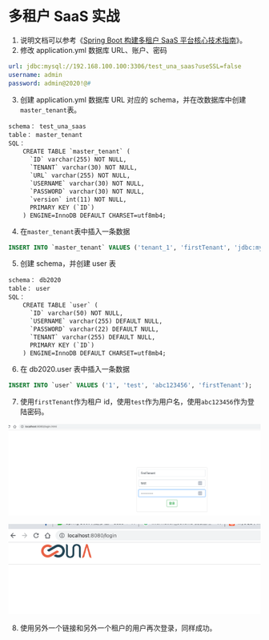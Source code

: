 # 多租户 SaaS 实战

1. 说明文档可以参考《[Spring Boot 构建多租户 SaaS 平台核心技术指南](https://mp.weixin.qq.com/s/6Gihii6HtBsgcbiQ-2XvUg)》。
2. 修改 application.yml 数据库 URL、账户、密码

```yaml
url: jdbc:mysql://192.168.100.100:3306/test_una_saas?useSSL=false
username: admin
password: admin@2020!@#
```

3. 创建 application.yml 数据库 URL 对应的 schema，并在改数据库中创建`master_tenant`表。

```
schema： test_una_saas
table： master_tenant
SQL：
    CREATE TABLE `master_tenant` (
      `ID` varchar(255) NOT NULL,
      `TENANT` varchar(30) NOT NULL,
      `URL` varchar(255) NOT NULL,
      `USERNAME` varchar(30) NOT NULL,
      `PASSWORD` varchar(30) NOT NULL,
      `version` int(11) NOT NULL,
      PRIMARY KEY (`ID`)
    ) ENGINE=InnoDB DEFAULT CHARSET=utf8mb4;

```

4. 在`master_tenant`表中插入一条数据

```sql
INSERT INTO `master_tenant` VALUES ('tenant_1', 'firstTenant', 'jdbc:mysql://192.168.100.100:3306/db2020?useSSL=false', 'admin', 'admin@2020!@#', '0');

```

5. 创建 schema，并创建 user 表

```
schema： db2020
table： user
SQL：
    CREATE TABLE `user` (
      `ID` varchar(50) NOT NULL,
      `USERNAME` varchar(255) DEFAULT NULL,
      `PASSWORD` varchar(22) DEFAULT NULL,
      `TENANT` varchar(255) DEFAULT NULL,
      PRIMARY KEY (`ID`)
    ) ENGINE=InnoDB DEFAULT CHARSET=utf8mb4;

```

6. 在 db2020.user 表中插入一条数据

```sql
INSERT INTO `user` VALUES ('1', 'test', 'abc123456', 'firstTenant');

```

7. 使用`firstTenant`作为租户 id，使用`test`作为用户名，使用`abc123456`作为登陆密码。

![](./ch99-appendix03-una_saas/image/1699933288803.png)

![](./ch99-appendix03-una_saas/image/1699933288898.png)

8. 使用另外一个链接和另外一个租户的用户再次登录，同样成功。
